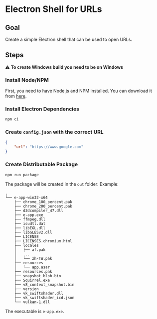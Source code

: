 # Electron Shell for URLs

## Goal

Create a simple Electron shell that can be used to open URLs.

## Steps

:warning: **To create Windows build you need to be on Windows**

### Install Node/NPM

First, you need to have Node.js and NPM installed. You can download it from [here](https://nodejs.org/).

### Install Electron Dependencies

```bash
npm ci
```

### Create `config.json` with the correct URL

```json
{
    "url": "https://www.google.com"
}
```

### Create Distributable Package

```bash
npm run package
```

The package will be created in the `out` folder:
Example:
```
.
└── e-app-win32-x64
    ├── chrome_100_percent.pak
    ├── chrome_200_percent.pak
    ├── d3dcompiler_47.dll
    ├── e-app.exe
    ├── ffmpeg.dll
    ├── icudtl.dat
    ├── libEGL.dll
    ├── libGLESv2.dll
    ├── LICENSE
    ├── LICENSES.chromium.html
    ├── locales
    │   ├── af.pak
    │   ...
    │   └── zh-TW.pak
    ├── resources
    │   └── app.asar
    ├── resources.pak
    ├── snapshot_blob.bin
    ├── Squirrel.exe
    ├── v8_context_snapshot.bin
    ├── version
    ├── vk_swiftshader.dll
    ├── vk_swiftshader_icd.json
    └── vulkan-1.dll
```

The executable is `e-app.exe`.